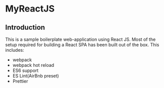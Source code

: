 # MyReactJS

## Introduction

This is a sample boilerplate web-application using React JS. Most of the setup required for building a React SPA has been built out of the box. This includes:

* webpack
* webpack hot reload
* ES6 support
* ES Lint(AirBnb preset)
* Prettier
